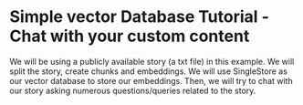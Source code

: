 # Simple vector Database Tutorial - Chat with your custom content
We will be using a publicly available story (a txt file) in this example. We will split the story, create chunks and embeddings.
We will use SingleStore as our vector database to store our embeddings. Then, we will try to chat with our story asking numerous questions/queries related to the story.
